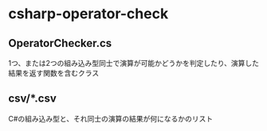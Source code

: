 # csharp-operator-check

## OperatorChecker.cs
1つ、または2つの組み込み型同士で演算が可能かどうかを判定したり、演算した結果を返す関数を含むクラス

## csv/*.csv
C#の組み込み型と、それ同士の演算の結果が何になるかのリスト
